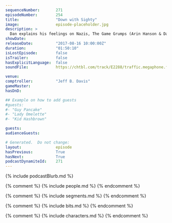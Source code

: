 ```yaml
---
sequenceNumber:       271
episodeNumber:        254
title:                "Down with Sighty"
image:                episode-placeholder.jpg
description: >
  Dan explains his feelings on Nazis, The Game Grumps (Arin Hanson & Dan Avidan) visit the show, then the gang continues their role playing adventures. Featuring Dan Harmon, Jeff Davis, Spencer Crittenden, Arin Hanson, Dan Avidan and Steve Levy.
showDate:             
releaseDate:          "2017-08-16 10:00:00Z"
duration:             "01:50:10"
isLostEpisode:        false
isTrailer:            false
hasExplicitLanguage:  false
soundFile:            https://chtbl.com/track/E2288/traffic.megaphone.fm/STA2734591514.mp3?updated=1596592157

venue:                
comptroller:          "Jeff B. Davis"
gameMaster:           
hasDnD:               

## Example on how to add guests
#guests:
#- "Guy Pancake"
#- "Lady Omelette"
#- "Kid Hashbrown"

guests:
audienceGuests:

# Generated.  Do not change:
layout:               episode
hasPrevious:          True
hasNext:              True
podcastDynamiteId:    271
---
```


{% include podcastBlurb.md %}

{% comment %}
{% include people.md %}
{% endcomment %}

{% comment %}
{% include segments.md %}
{% endcomment %}

{% comment %}
{% include bits.md %}
{% endcomment %}

{% comment %}
{% include characters.md %}
{% endcomment %}
